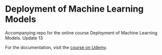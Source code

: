 # Deployment of Machine Learning Models
Accompanying repo for the online course Deployment of Machine Learning Models.
Update 13

For the documentation, visit the [course on Udemy](https://www.udemy.com/deployment-of-machine-learning-models/?couponCode=TIDREPO).
